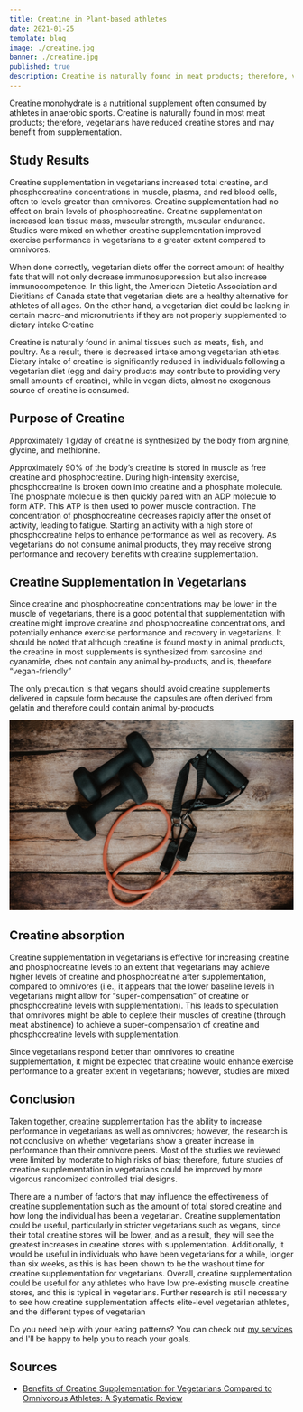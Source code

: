 ```yaml
---
title: Creatine in Plant-based athletes
date: 2021-01-25
template: blog
image: ./creatine.jpg
banner: ./creatine.jpg
published: true
description: Creatine is naturally found in meat products; therefore, vegetarians have reduced creatine stores and may benefit from supplementation.
---
```

Creatine monohydrate is a nutritional supplement often consumed by athletes in anaerobic sports. Creatine is naturally found in most meat products; therefore, vegetarians have reduced creatine stores and may benefit from supplementation.

## Study Results

Creatine supplementation in vegetarians increased total creatine, and phosphocreatine concentrations in muscle, plasma, and red blood cells, often to levels greater than omnivores. Creatine supplementation had no effect on brain levels of phosphocreatine. Creatine supplementation increased lean tissue mass, muscular strength, muscular endurance. Studies were mixed on whether creatine supplementation improved exercise performance in vegetarians to a greater extent compared to omnivores.

When done correctly, vegetarian diets offer the correct amount of healthy fats that will not only decrease immunosuppression but also increase immunocompetence. In this light, the American Dietetic Association and Dietitians of Canada state that vegetarian diets are a healthy alternative for athletes of all ages. On the other hand, a vegetarian diet could be lacking in certain macro-and micronutrients if they are not properly supplemented to dietary intake
Creatine

Creatine is naturally found in animal tissues such as meats, fish, and poultry. As a result, there is decreased intake among vegetarian athletes. Dietary intake of creatine is significantly reduced in individuals following a vegetarian diet (egg and dairy products may contribute to providing very small amounts of creatine), while in vegan diets, almost no exogenous source of creatine is consumed.

## Purpose of Creatine

Approximately 1 g/day of creatine is synthesized by the body from arginine, glycine, and methionine.

Approximately 90% of the body’s creatine is stored in muscle as free creatine and phosphocreatine. During high-intensity exercise, phosphocreatine is broken down into creatine and a phosphate molecule. The phosphate molecule is then quickly paired with an ADP molecule to form ATP. This ATP is then used to power muscle contraction. The concentration of phosphocreatine decreases rapidly after the onset of activity, leading to fatigue. Starting an activity with a high store of phosphocreatine helps to enhance performance as well as recovery. As vegetarians do not consume animal products, they may receive strong performance and recovery benefits with creatine supplementation.

## Creatine Supplementation in Vegetarians

Since creatine and phosphocreatine concentrations may be lower in the muscle of vegetarians, there is a good potential that supplementation with creatine might improve creatine and phosphocreatine concentrations, and potentially enhance exercise performance and recovery in vegetarians. It should be noted that although creatine is found mostly in animal products, the creatine in most supplements is synthesized from sarcosine and cyanamide, does not contain any animal by-products, and is, therefore “vegan-friendly”

The only precaution is that vegans should avoid creatine supplements delivered in capsule form because the capsules are often derived from gelatin and therefore could contain animal by-products

![home](./gym.jpg)

## Creatine absorption 

Creatine supplementation in vegetarians is effective for increasing creatine and phosphocreatine levels to an extent that vegetarians may achieve higher levels of creatine and phosphocreatine after supplementation, compared to omnivores (i.e., it appears that the lower baseline levels in vegetarians might allow for “super-compensation” of creatine or phosphocreatine levels with supplementation). This leads to speculation that omnivores might be able to deplete their muscles of creatine (through meat abstinence) to achieve a super-compensation of creatine and phosphocreatine levels with supplementation.

Since vegetarians respond better than omnivores to creatine supplementation, it might be expected that creatine would enhance exercise performance to a greater extent in vegetarians; however, studies are mixed

## Conclusion 

Taken together, creatine supplementation has the ability to increase performance in vegetarians as well as omnivores; however, the research is not conclusive on whether vegetarians show a greater increase in performance than their omnivore peers. Most of the studies we reviewed were limited by moderate to high risks of bias; therefore, future studies of creatine supplementation in vegetarians could be improved by more vigorous randomized controlled trial designs.

There are a number of factors that may influence the effectiveness of creatine supplementation such as the amount of total stored creatine and how long the individual has been a vegetarian. Creatine supplementation could be useful, particularly in stricter vegetarians such as vegans, since their total creatine stores will be lower, and as a result, they will see the greatest increases in creatine stores with supplementation. Additionally, it would be useful in individuals who have been vegetarians for a while, longer than six weeks, as this is has been shown to be the washout time for creatine supplementation for vegetarians. Overall, creatine supplementation could be useful for any athletes who have low pre-existing muscle creatine stores, and this is typical in vegetarians. Further research is still necessary to see how creatine supplementation affects elite-level vegetarian athletes, and the different types of vegetarian



Do you need help with your eating patterns? You can check out <a href="https://rociojalifi.com/services/" target="_blank" rel="noopener noreferrer">my services </a> and I'll be happy to help you to reach your goals.


## Sources

- [Benefits of Creatine Supplementation for Vegetarians Compared to Omnivorous Athletes: A Systematic Review](https://www.ncbi.nlm.nih.gov/pmc/articles/PMC7246861/)

